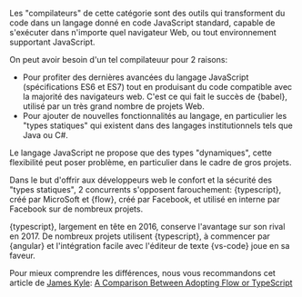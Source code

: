 Les "compilateurs" de cette catégorie sont des outils qui transforment du code dans un langage donné en code JavaScript standard, capable de s'exécuter dans n'importe quel navigateur Web, ou tout environnement supportant JavaScript.

On peut avoir besoin d'un tel compilateuur pour 2 raisons:

* Pour profiter des dernières avancées du langage JavaScript (spécifications ES6 et ES7) tout en produisant du code compatible avec la majorité des navigateurs web. C'est ce qui fait le succès de {babel}, utilisé par un très grand nombre de projets Web.
* Pour ajouter de nouvelles fonctionnalités au langage, en particulier les "types statiques" qui existent dans des langages institutionnels tels que Java ou C#.

Le langage JavaScript ne propose que des types "dynamiques", cette flexibilité peut poser problème, en particulier dans le cadre de gros projets.

Dans le but d'offrir aux développeurs web le confort et la sécurité des "types statiques", 2 concurrents s'opposent farouchement: {typescript}, créé par MicroSoft et {flow}, créé par Facebook, et utilisé en interne par Facebook sur de nombreux projets.

{typescript}, largement en tête en 2016, conserve l'avantage sur son rival en 2017.
De nombreux projets utilisent {typescript}, à commencer par {angular} et l'intégration facile avec l'éditeur de texte {vs-code} joue en sa faveur.

Pour mieux comprendre les différences, nous vous recommandons cet article de [James Kyle](https://github.com/thejameskyle): [A Comparison Between Adopting Flow or TypeScript](https://medium.com/the-thinkmill/adopting-flow-typescript-3549a3a36d51)
